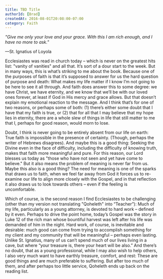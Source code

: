 ```yaml
---
title: TBD Title
authorId: [Brad]
createdAt: 2016-08-01T20:08:00-07:00
category: Faith
---
```


*"Give me only your love and your grace. With this I am rich enough, and
I have no more to ask."*

—St. Ignatius of Loyola


Ecclesiastes was read in church today – which is never on the greatest
hits list: "vanity of vanities" and all that. It’s sort of a dour start
to the week. But in many ways, this is what’s striking to me about the
book. Because one of the purposes of faith is that it’s supposed to
answer for us the hard question of purpose and death: What makes my life
matter if I know I’m not going to be here to see it all through. And
faith does answer this to some degree: we have Christ, we have eternity,
and we know that we’ll be with our loved ones forever, at least if God
in His mercy and grace allows. But that doesn’t explain my emotional
reaction to the message. And I think that’s for one of two reasons, or
perhaps some of both: (1) there’s either some doubt that I have that my
faith is true, or (2) that for all that I may believe that my hope lies
in eternity, there are a whole slew of things in life that still matter
to me that I, perhaps for good reason, would morn to lose.

Doubt, I think is never going to be entirely absent from our life on
earth: True faith is impossible in the presence of certainty. (Though,
perhaps the writer of Hebrews disagrees). And maybe this is a good
thing: Seeking the Divine even in the face of difficulty, including the
difficulty of knowing truth, makes that faith more meaningful and pure.
For this reason, our Lord blesses us today as "those who have not seen
and yet have come to believe." But it also means the problem of meaning
is never far from us. Maybe this also is a good thing? The need for
meaning is one of the sparks that draws us to faith, when we feel far
away from God it forces us to re-examine our life to align more closely
with the Gospel, and in that reflection it also draws us to look towards
others – even if the feeling is uncomfortable.

Which of course, is the second reason I find Ecclesiastes to be
challenging (other than my version not translating "Qoheleth" into
“Teacher”): Much of my life, particularly as a young attorney, is
devoted to hard work – defined by it even. Perhaps to drive the point
home, today’s Gospel was the story in Luke 12 of the rich man whose
bountiful harvest was left after his life was demanded of him in the
night. Hard work, of course, is inevitable and desirable: much good can
come from trying to accomplish something for my client and my community
that will be meaningful – perhaps even lasting. Unlike St. Ignatius,
many of us can’t spend much of our lives living in a cave, but where
“your treasure is, there your heart will be also.” And there’s no doubt,
that as a young professional, while I may also wish to help others, I
also very much want to have earthly treasure, comfort, and rest: These
are good things and are much preferable to suffering. But after too much
of them, and after perhaps too little service, Qoheleth ends up back on
the reading list.

